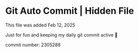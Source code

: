 # Git Auto Commit | Hidden File

This file was added Feb 12, 2025

Just for fun and keeping my daily git commit active 🤪

commit number: 2305288
